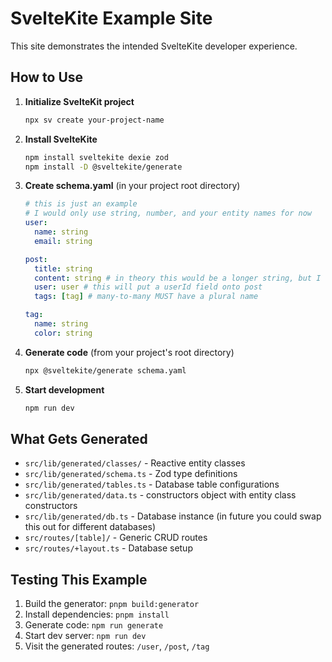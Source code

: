 # SvelteKite Example Site

This site demonstrates the intended SvelteKite developer experience.

## How to Use

1. **Initialize SvelteKit project**
   ```bash
   npx sv create your-project-name
   ```

2. **Install SvelteKite**
   ```bash
   npm install sveltekite dexie zod
   npm install -D @sveltekite/generate
   ```

3. **Create schema.yaml** (in your project root directory)
   ```yaml
   # this is just an example
   # I would only use string, number, and your entity names for now
   user:
     name: string
     email: string

   post:
     title: string
     content: string # in theory this would be a longer string, but I think they're the same
     user: user # this will put a userId field onto post
     tags: [tag] # many-to-many MUST have a plural name

   tag:
     name: string
     color: string
   ```

4. **Generate code** (from your project's root directory)
   ```bash
   npx @sveltekite/generate schema.yaml
   ```

5. **Start development**
   ```bash
   npm run dev
   ```

## What Gets Generated

- `src/lib/generated/classes/` - Reactive entity classes
- `src/lib/generated/schema.ts` - Zod type definitions
- `src/lib/generated/tables.ts` - Database table configurations
- `src/lib/generated/data.ts` - constructors object with entity class constructors
- `src/lib/generated/db.ts` - Database instance (in future you could swap this out for different databases)
- `src/routes/[table]/` - Generic CRUD routes
- `src/routes/+layout.ts` - Database setup

## Testing This Example

1. Build the generator: `pnpm build:generator`
2. Install dependencies: `pnpm install`
3. Generate code: `npm run generate`
4. Start dev server: `npm run dev`
5. Visit the generated routes: `/user`, `/post`, `/tag`
